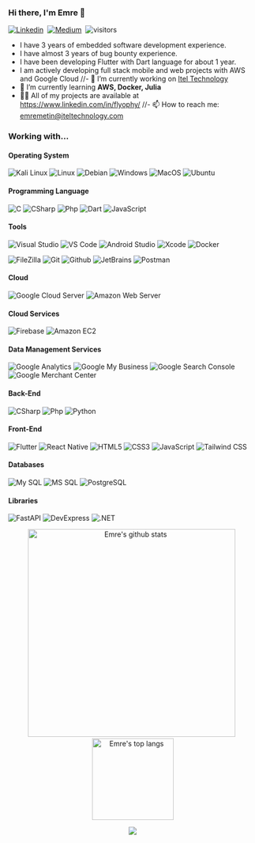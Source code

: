 ### Hi there, I'm Emre 👋

[![Linkedin](https://img.shields.io/badge/-Linkedin-blue?style=flat-square&logo=Linkedin&logoColor=fff&link=https://www.linkedin.com/in/flyophy/)](https://www.linkedin.com/in/flyophy/)&nbsp;
[![Medium](https://img.shields.io/badge/-Medium-black?style=flat-square&logo=Medium&logoColor=fff&link=https://medium.com/@flyophy)](https://medium.com/@flyophy)&nbsp;
![visitors](https://visitor-badge.laobi.icu/badge?page_id=flyophy)

- I have 3 years of embedded software development experience.
- I have almost 3 years of bug bounty experience.
- I have been developing Flutter with Dart language for about 1 year.
- I am actively developing full stack mobile and web projects with AWS and Google Cloud
//- 🔭 I’m currently working on [Itel Technology](https://www.iteltechnology.com)
- 🌱 I’m currently learning **AWS, Docker, Julia**
- 👨‍💻 All of my projects are available at https://www.linkedin.com/in/flyophy/
//- 📫 How to reach me: emremetin@iteltechnology.com

### Working with...

#### Operating System
![Kali Linux](https://img.shields.io/badge/Kali-000000?style=flat-square&logo=kali-linux&logoColor=white)
![Linux](https://img.shields.io/badge/Linux-FCC624?style=flat-square&logo=linux&logoColor=black)
![Debian](https://img.shields.io/badge/Debian-white?style=flat-square&logo=debian&logoColor=A80030)
![Windows](https://img.shields.io/badge/Windows-0078D6?style=flat-square&logo=windows&logoColor=white)
![MacOS](https://img.shields.io/badge/MacOS-000000?style=flat-square&logo=macos&logoColor=white)
![Ubuntu](https://img.shields.io/badge/Ubuntu-white?style=flat-square&logo=ubuntu&logoColor=DE4714)

#### Programming Language

![C](https://img.shields.io/badge/C-1572B6?style=flat-square&logo=c&logoColor=fff)
![CSharp](https://img.shields.io/badge/-C%23-239120?style=flat-square&logo=c%20sharp&logoColor=fff)
![Php](https://img.shields.io/badge/Php-FFF?style=flat-square&logo=php&logoColor=787CB4)
![Dart](https://img.shields.io/badge/Dart-1572B6?style=flat-square&logo=dart&logoColor=fff)
![JavaScript](https://img.shields.io/badge/-JavaScript-F7DF1E?style=flat-square&logo=javascript&logoColor=000)

#### Tools

![Visual Studio](https://img.shields.io/badge/-Visual%20Studio-5C2D91?style=flat-square&logo=visual-studio&logoColor=fff)
![VS Code](http://img.shields.io/badge/-VS%20Code-007ACC?style=flat-square&logo=visual-studio-code&logoColor=fff)
![Android Studio](http://img.shields.io/badge/-Android%20Studio-white?style=flat-square&logo=android-studio&logoColor=449cf4)
![Xcode](http://img.shields.io/badge/-Xcode-white?style=flat-square&logo=xcode&logoColor=449cf4)
![Docker](https://img.shields.io/badge/-Docker-2496ED?style=flat-square&logo=Docker&logoColor=fff)

![FileZilla](https://img.shields.io/badge/FileZilla-FFF?style=flat-square&logo=filezilla&logoColor=A20000)
![Git](https://img.shields.io/badge/-Git-F05032?style=flat-square&logo=Git&logoColor=fff)
![Github](https://img.shields.io/badge/-Github-181717?style=flat-square&logo=Github&logoColor=fff)
![JetBrains](https://img.shields.io/badge/-Jetbrains-000000?style=flat-square&logo=Jetbrains&logoColor=fff)
![Postman](https://img.shields.io/badge/-Postman-FF6C37?style=flat-square&logo=Postman&logoColor=fff)

#### Cloud

![Google Cloud Server](https://img.shields.io/badge/Google%20Cloud%20Server-white?style=flat-square&logo=google-cloud&logoColor=449cf4)
![Amazon Web Server](https://img.shields.io/badge/Amazon%20Web%20Server-232F3E?style=flat-square&logo=amazon-aws&logoColor=fff)

#### Cloud Services

![Firebase](https://img.shields.io/badge/Firebase-FFF?style=flat-square&logo=firebase&logoColor=FCC624)
![Amazon EC2](https://img.shields.io/badge/Amazon%20EC2-FFF?style=flat-square&logo=amazon-ec2&logoColor=F7981F)

#### Data Management Services

![Google Analytics](https://img.shields.io/badge/Google%20Analytics-FFF?style=flat-square&logo=google-analytics&logoColor=FCC624)
![Google My Business](https://img.shields.io/badge/Google%20My%20Business-FFF?style=flat-square&logo=google-my-business&logoColor=449cf4)
![Google Search Console](https://img.shields.io/badge/Google%20Search%20Console-FFF?style=flat-square&logo=google-search-console&logoColor=72808C)
![Google Merchant Center](https://img.shields.io/badge/Google%20Merchant%20Center-0078D6?style=flat-square&logo=merchant-center&logoColor=white)

#### Back-End

![CSharp](https://img.shields.io/badge/-C%23-239120?style=flat-square&logo=c%20sharp&logoColor=fff)
![Php](https://img.shields.io/badge/Php-FFF?style=flat-square&logo=php&logoColor=787CB4)
![Python](https://img.shields.io/badge/-Python-3776AB?style=flat-square&logo=python&logoColor=fff)

#### Front-End

![Flutter](https://img.shields.io/badge/Flutter-1572B6?style=flat-square&logo=flutter&logoColor=fff)
![React Native](https://img.shields.io/badge/React%20Native-fff?style=flat-square&logo=react&logoColor=61DAFB)
![HTML5](https://img.shields.io/badge/-HTML5-E34F26?style=flat-square&logo=HTML5&logoColor=fff)
![CSS3](https://img.shields.io/badge/-CSS3-1572B6?style=flat-square&logo=CSS3&logoColor=fff)
![JavaScript](https://img.shields.io/badge/-JavaScript-F7DF1E?style=flat-square&logo=javascript&logoColor=000)
![Tailwind CSS](https://img.shields.io/badge/-Tailwind%20CSS-black?style=flat-square&logo=tailwind-css&logoColor=449cf4)

#### Databases

![My SQL](https://img.shields.io/badge/-My%20SQL-336791?style=flat-square&logo=mysql&logoColor=fff)
![MS SQL](https://img.shields.io/badge/-MS%20SQL-CC2927?style=flat-square&logo=microsoft%20sql%20server&logoColor=fff)
![PostgreSQL](https://img.shields.io/badge/-PostgreSQL-336791?style=flat-square&logo=postgresql&logoColor=fff)

#### Libraries
![FastAPI](https://img.shields.io/badge/FastAPI-005571?style=flat-square&logo=fastapi)
![DevExpress](https://img.shields.io/badge/DevExpress-white?style=flat-square&logo=devexpress&logoColor=F88D1A)
![.NET](https://img.shields.io/badge/.NET-512BD4?style=flat-square&logo=dotnet&logoColor=white)


<p align="center">
  <img src="https://github-readme-stats.vercel.app/api?username=flyophy&show_icons=true&theme=dracula" alt="Emre's github stats" width="420"/>&nbsp;
  <img src="https://github-readme-stats.vercel.app/api/top-langs/?username=flyophy&layout=compact&theme=dracula" alt="Emre's top langs" height="165">
</p>

<p align="center">
  <img src="https://github-profile-trophy.vercel.app/?username=flyophy&theme=dracula"/>
</p>
